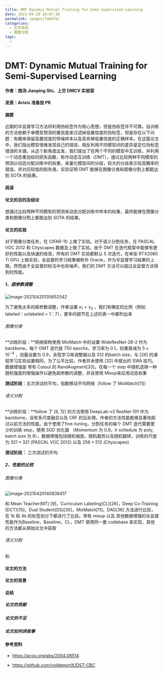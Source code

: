 ```yaml
---
title: DMT Dynamic Mutual Training for Semi-Supervised Learning
date: 2021-04-20 10:07:30
permalink: /pages/fa84fb/
categories:
  - 论文阅读
  - 图像分割
tags:
  - 
---
```

# DMT: Dynamic Mutual Training for Semi-Supervised Learning

#### 作者：商汤 Jianping Shi、上交 DMCV 实验室

#### 发表：Arixiv 准备投 PR

#### 摘要

近期的半监督学习方法将利用伪标签作为核心思想，但是伪标签并不可靠。自训练的方法依赖于单模型预测的置信度来过滤掉低置信度的伪标签，但是存在以下问题：有概率保留高置信度的带噪样本以及丢弃掉低置信度的正确样本。在这篇论文中，我们指出模型很难发现自己的错误，相反利用不同模型间的差异是定位伪标签错误的关键。从这个新角度出发，我们提出了在两个不同的模型中互训练，并利用一个动态重加权的损失函数，称作动态互训练（DMT），通过比较两种不同模型的预测以动态分配训练中的权重，来量化模型间的分歧，较大的分歧表示较高概率的错误，并对应较低的损失值，实验证明 DMT 能够在图像分类和图像分割上都能达到 SOTA 的结果。

#### 阅读

#### 论文的目的及结论

想通过比较两种不同模型的预测来动态分配训练中样本的权重，最终能够在图像分类和图像分割上都能达到 SOTA 的结果。

#### 论文的实验

对于图像分类任务，在 CIFAR-10 上做了实验。对于语义分割任务，在 PASCAL VOC 2012 和 Cityscapes 数据及上做了实验。由于 DMT 在迭代框架中能够有更好的性能以及快速的收敛，所有的 DMT 实验都默认 5 次迭代，在单张 RTX2080 Ti GPU 上做实验，全监督的学习结果被称作 Oracle，作为半监督学习结果的上限。然而由于全监督的标注中也有噪声，我们的 DMT 方法可以超过全监督方法得到的性能。

##### 1、超参数调整

![image-20210420135652542](https://muyun-blog-pic.oss-cn-shanghai.aliyuncs.com/picgo/image-20210420135652542.png)

为了避免太多的超参数调整，作者设置 $\gamma_1=\gamma_2$ ，我们有确定的比例（例如 labeled：unlabeled = 1：7），更多的细节在上述的表一中都列出来

###### 图像分类

**训练阶段：**网络架构使用 MixMatch 中的设置 WideResNet-28-2 作为 backbone。每个 DMT 迭代是 750 epochs，学习率为 0.1，权重衰减为 $5 \times 10^{-4}$ ，动量设置为 0.9，余弦学习率调整器以及 512 的batch size，与 [26] 的课程学习实验设置相同，为了公平比较，作者并未使用 [32] 中提出的 SWA 技巧。数据增强是 带有 Cutout 的 RandAugment[33]，在每一个 step 中随机选择一种随机强度的增强操作以避免超参数的调整，并且使用 Mixup来应用动态权重

**测试阶段**：五次测试的平均，指数移动平均网络（follow 了 MixMatch[11]）



###### 语义分割

**训练阶段：**follow 了 [8, 12] 的方法使用 DeepLab-v2 ResNet-101 作为 backbone，没有多尺度融合以及 CRF 的后处理，作者的方法性能能够显著地超过以前方法的性能。由于使用了fine-tuning，分割任务的每个 DMT 迭代需要更少的训练 step，使用 SGD 优化器 （Momentum 为 0.9，lr schedule 为 poly, batch size 为 8），数据增强包括随机缩放，随机裁剪以及随机翻转，训练的尺度为 $321\times321$ (PASCAL VOC 2012) 以及 $256\times512$ (Cityscapes)

**测试阶段：** 三次测试的平均

##### 2、性能的比较

###### 图像分类

![image-20210420140836417](https://muyun-blog-pic.oss-cn-shanghai.aliyuncs.com/picgo/image-20210420140836417.png)

和 Mean Teacher(MT) [9]，Curriculum Labeling(CL)[26]，Deep Co-Training (DCT)[15]，Dual Student(DS)[35]，MixMatch[11]，DAG[36] 方法进行比较，在 1k 和 4k 的标签划分下都进行了比较。带有 mixup 以及 其他数据增强的全监督性能作为Baseline，Baseline，CL，DMT 使用同一套 codebase 来实现，其他的方法都从原始论文中获取

###### 语义分割

和 

#### 论文的方法



#### 论文的背景



#### 总结

##### 论文的贡献

##### 论文的不足

##### 论文如何讲故事

#### 参考资料

- https://arxiv.org/abs/2004.08514

- https://github.com/voldemortX/DST-CBC